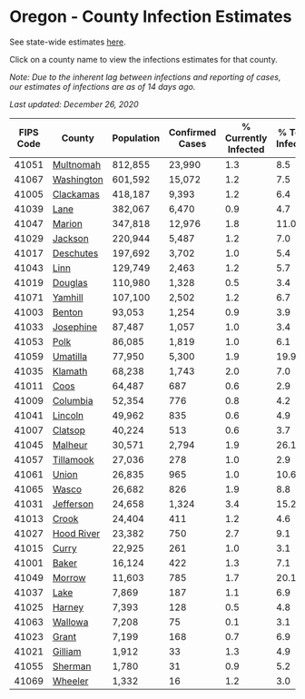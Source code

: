 # Oregon - County Infection Estimates

See state-wide estimates [here](/infections/us-or).

Click on a county name to view the infections estimates for that county.

*Note: Due to the inherent lag between infections and reporting of cases, our estimates of infections are as of 14 days ago.*

*Last updated: December 26, 2020*

|   FIPS Code |                   County |   Population |   Confirmed Cases |   % Currently Infected |   % Total Infected |
|-------------|--------------------------|--------------|-------------------|------------------------|--------------------|
|       41051 |   [Multnomah](multnomah) |      812,855 |            23,990 |                    1.3 |                8.5 |
|       41067 | [Washington](washington) |      601,592 |            15,072 |                    1.2 |                7.5 |
|       41005 |   [Clackamas](clackamas) |      418,187 |             9,393 |                    1.2 |                6.4 |
|       41039 |             [Lane](lane) |      382,067 |             6,470 |                    0.9 |                4.7 |
|       41047 |         [Marion](marion) |      347,818 |            12,976 |                    1.8 |               11.0 |
|       41029 |       [Jackson](jackson) |      220,944 |             5,487 |                    1.2 |                7.0 |
|       41017 |   [Deschutes](deschutes) |      197,692 |             3,702 |                    1.0 |                5.4 |
|       41043 |             [Linn](linn) |      129,749 |             2,463 |                    1.2 |                5.7 |
|       41019 |       [Douglas](douglas) |      110,980 |             1,328 |                    0.5 |                3.4 |
|       41071 |       [Yamhill](yamhill) |      107,100 |             2,502 |                    1.2 |                6.7 |
|       41003 |         [Benton](benton) |       93,053 |             1,254 |                    0.9 |                3.9 |
|       41033 |   [Josephine](josephine) |       87,487 |             1,057 |                    1.0 |                3.4 |
|       41053 |             [Polk](polk) |       86,085 |             1,819 |                    1.0 |                6.1 |
|       41059 |     [Umatilla](umatilla) |       77,950 |             5,300 |                    1.9 |               19.9 |
|       41035 |       [Klamath](klamath) |       68,238 |             1,743 |                    2.0 |                7.0 |
|       41011 |             [Coos](coos) |       64,487 |               687 |                    0.6 |                2.9 |
|       41009 |     [Columbia](columbia) |       52,354 |               776 |                    0.8 |                4.2 |
|       41041 |       [Lincoln](lincoln) |       49,962 |               835 |                    0.6 |                4.9 |
|       41007 |       [Clatsop](clatsop) |       40,224 |               513 |                    0.6 |                3.7 |
|       41045 |       [Malheur](malheur) |       30,571 |             2,794 |                    1.9 |               26.1 |
|       41057 |   [Tillamook](tillamook) |       27,036 |               278 |                    1.0 |                2.9 |
|       41061 |           [Union](union) |       26,835 |               965 |                    1.0 |               10.6 |
|       41065 |           [Wasco](wasco) |       26,682 |               826 |                    1.9 |                8.8 |
|       41031 |   [Jefferson](jefferson) |       24,658 |             1,324 |                    3.4 |               15.2 |
|       41013 |           [Crook](crook) |       24,404 |               411 |                    1.2 |                4.6 |
|       41027 | [Hood River](hood-river) |       23,382 |               750 |                    2.7 |                9.1 |
|       41015 |           [Curry](curry) |       22,925 |               261 |                    1.0 |                3.1 |
|       41001 |           [Baker](baker) |       16,124 |               422 |                    1.3 |                7.1 |
|       41049 |         [Morrow](morrow) |       11,603 |               785 |                    1.7 |               20.1 |
|       41037 |             [Lake](lake) |        7,869 |               187 |                    1.1 |                6.9 |
|       41025 |         [Harney](harney) |        7,393 |               128 |                    0.5 |                4.8 |
|       41063 |       [Wallowa](wallowa) |        7,208 |                75 |                    0.1 |                3.1 |
|       41023 |           [Grant](grant) |        7,199 |               168 |                    0.7 |                6.9 |
|       41021 |       [Gilliam](gilliam) |        1,912 |                33 |                    1.3 |                4.9 |
|       41055 |       [Sherman](sherman) |        1,780 |                31 |                    0.9 |                5.2 |
|       41069 |       [Wheeler](wheeler) |        1,332 |                16 |                    1.2 |                3.0 |